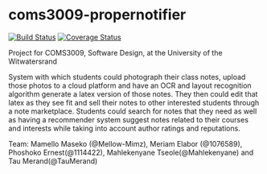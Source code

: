 # coms3009-propernotifier
[![Build Status](https://travis-ci.org/ProperNotifier/coms3009-propernotifier.svg?branch=Segmentaion)](https://travis-ci.org/ProperNotifier/coms3009-propernotifier)
[![Coverage Status](https://coveralls.io/repos/github/ProperNotifier/coms3009-propernotifier/badge.svg?branch=Segmentaion)](https://coveralls.io/github/ProperNotifier/coms3009-propernotifier?branch=Segmentaion)

Project for COMS3009, Software Design, at the University of the Witwatersrand

System with which students could photograph their class notes, upload those photos to a cloud platform and have an OCR and layout recognition algorithm generate a latex version of those notes. They then could edit that latex as they see fit and sell their notes to other interested students through a note marketplace. Students could search for notes that they need as well as having a recommender system suggest notes related to their courses and interests while taking into account author ratings and reputations.

Team: Mamello Maseko (@Mellow-Mimz), Meriam Elabor (@1076589), Phoshoko Ernest(@1114422), Mahlekenyane Tseole(@Mahlekenyane) and Tau Merand(@TauMerand)
